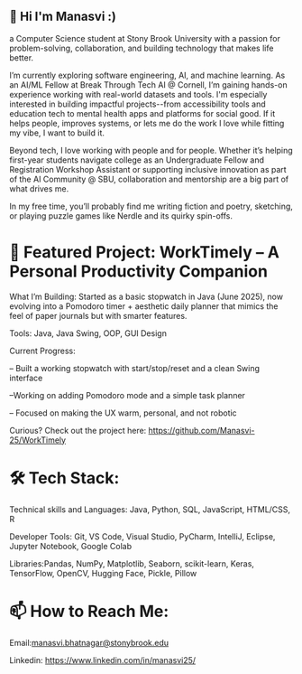## 👋 Hi I'm Manasvi :) 

 a Computer Science student at Stony Brook University with a passion for problem-solving, collaboration, and building technology that makes life better.

I’m currently exploring software engineering, AI, and machine learning. As an AI/ML Fellow at Break Through Tech AI @ Cornell, I’m gaining hands-on experience working with real-world datasets and tools. I'm especially interested in building impactful projects--from accessibility tools and education tech to mental health apps and platforms for social good. If it helps people, improves systems, or lets me do the work I love while fitting my vibe, I want to build it.

Beyond tech, I love working with people and for people. Whether it’s helping first-year students navigate college as an Undergraduate Fellow and Registration Workshop Assistant or supporting inclusive innovation as part of the AI Community @ SBU, collaboration and mentorship are a big part of what drives me.

In my free time, you’ll probably find me writing fiction and poetry, sketching, or playing puzzle games like Nerdle and its quirky spin-offs.

# 🎯 Featured Project: WorkTimely – A Personal Productivity Companion
What I’m Building: Started as a basic stopwatch in Java (June 2025), now evolving into a Pomodoro timer + aesthetic daily planner that mimics the feel of paper journals but with smarter features.

Tools: Java, Java Swing, OOP, GUI Design

Current Progress:

– Built a working stopwatch with start/stop/reset and a clean Swing interface

–Working on adding Pomodoro mode and a simple task planner

– Focused on making the UX warm, personal, and not robotic

Curious? Check out the project here: https://github.com/Manasvi-25/WorkTimely


# 🛠 Tech Stack:

Technical skills and Languages: Java, Python, SQL, JavaScript, HTML/CSS, R

Developer Tools: Git, VS Code, Visual Studio, PyCharm, IntelliJ, Eclipse, Jupyter Notebook, Google Colab

Libraries:Pandas, NumPy, Matplotlib, Seaborn, scikit-learn, Keras, TensorFlow, OpenCV, Hugging Face, Pickle, Pillow

# 📫 How to Reach Me:

Email:manasvi.bhatnagar@stonybrook.edu 

Linkedin: https://www.linkedin.com/in/manasvi25/


